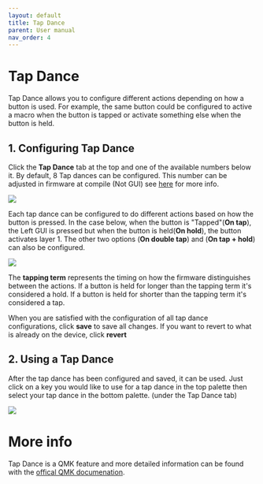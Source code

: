 ```yaml
---
layout: default
title: Tap Dance
parent: User manual
nav_order: 4
---
```


# Tap Dance

Tap Dance allows you to configure different actions depending on how a button is used. For example, the same button could be configured to active a macro when the button is tapped or activate something else when the button is held.

## 1. Configuring Tap Dance
Click the **Tap Dance** tab at the top and one of the available numbers below it. By default, 8 Tap dances can be configured. This number can be adjusted in firmware at compile (Not GUI) see [here](https://get.vial.today/docs/firmware-size.html) for more info.

![](../img/tap-tabs.png)

Each tap dance can be configured to do different actions based on how the button is pressed. In the case below, when the button is "Tapped"(**On tap**), the Left GUI is pressed but when the button is held(**On hold**), the button activates layer 1. The other two options (**On double tap**) and (**On tap + hold**) can also be configured.

![](../img/tap-overview.png)

The **tapping term** represents the timing on how the firmware distinguishes between the actions. If a button is held for longer than the tapping term it's considered a hold. If a button is held for shorter than the tapping term it's considered a tap.

When you are satisfied with the configuration of all tap dance configurations, click **save** to save all changes. If you want to revert to what is already on the device, click **revert**

## 2. Using a Tap Dance
After the tap dance has been configured and saved, it can be used. Just click on a key you would like to use for a tap dance in the top palette then select your tap dance in the bottom palette. (under the Tap Dance tab)

![](../img/tap-left-menu-example.png)

# More info
Tap Dance is a QMK feature and more detailed information can be found with the [offical QMK documenation](https://docs.qmk.fm/#/feature_tap_dance).